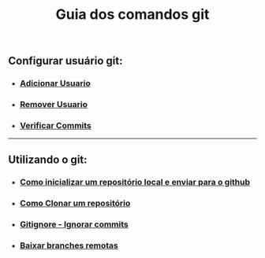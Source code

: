 <h1 align="center"> Guia dos comandos git </h1>

<br>

## Configurar usuário git:

- ### <a href="https://github.com/gladsonsimoes/git/blob/main/guias/arquives/adicionar_usuario.md"> Adicionar Usuario </a> <br>
- ### <a href="https://github.com/gladsonsimoes/git/blob/main/guias/arquives/remover_usuario.md"> Remover Usuario </a> <br>
- ### <a href="https://docs.github.com/pt/authentication/managing-commit-signature-verification/signing-commits"> Verificar Commits </a>
<hr>

## Utilizando o git:

- ### <a href="https://github.com/gladsonsimoes/git/blob/main/guias/arquives/como_inicializar_um%20reposit%C3%B3rio.md"> Como inicializar um repositório local e enviar para o github </a>
- ### <a href="https://github.com/gladsonsimoes/git/blob/main/guias/arquives/git_clone.md">  Como Clonar um repositório </a><br>
- ### <a href="arquives/remover_alterações_futuras_gitingnore.md"> Gitignore - Ignorar commits </a>
- ### <a href="https://github.com/gladsonsimoes/git/blob/main/guias/arquives/merge_branch_remote.md"> Baixar branches remotas </a>

